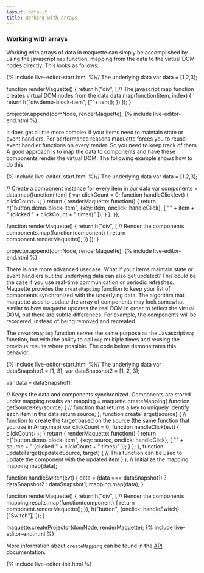 ```yaml
---
layout: default
title: Working with arrays
---
```


### Working with arrays

Working with arrays of data in maquette can simply  be accomplished by using the javascript `map` function,
mapping from the data to the virtual DOM nodes directly. This looks as follows:

{% include live-editor-start.html %}// The underlying data
var data = [1,2,3];

function renderMaquette() {
  return h("div", [
    // The javascript map function creates virtual DOM nodes from the data
    data.map(function(item, index) {
      return h("div.demo-block-item", [""+item]);
    })
  ]);
}

projector.append(domNode, renderMaquette);
{% include live-editor-end.html %}

It does get a little more complex if your items need to maintain state or event handlers. 
For performance reasons maquette forces you to reuse event handler functions on every render. So you need to keep track of them.
A good approach is to map the data to components and have these components render the virtual DOM.
The following example shows how to do this.

{% include live-editor-start.html %}// The underlying data
var data = [1,2,3];

// Create a component instance for every item in our data
var components = data.map(function(item) {
  var clickCount = 0;
  function handleClick(evt) {
    clickCount++;
  }
  return {
    renderMaquette: function() {
      return h("button.demo-block-item", {key: item, onclick: handleClick}, [
        "" + item + " (clicked " + clickCount + " times)"
      ]);
    }
  };
});

function renderMaquette() {
  return h("div", [
    // Render the components
    components.map(function(component) {
      return component.renderMaquette();
    })
  ]);
}

projector.append(domNode, renderMaquette);
{% include live-editor-end.html %}

There is one more advanced usecase. What if your items maintain state or event handlers but the underlying data can also get updated?
This could be the case if you use real-time communication or periodic refreshes. 
Maquette provides the `createMapping` function to keep your list of components synchronized with the underlying data.
The algorithm that maquette uses to update the array of components may look somewhat similar to how maquette updates the real DOM in order to reflect the virtual DOM, 
but there are subtle differences. For example, the components will be reordered, instead of being removed and recreated.

The `createMapping` function serves the same purpose as the Javascript `map` function, but with the ability
to call `map` multiple times and reusing the previous results where possible. The code below demonstrates this behavior. 

{% include live-editor-start.html %}// The underlying data
var dataSnapshot1 = [1, 3];
var dataSnapshot2 = [1, 2, 3];

var data = dataSnapshot1;

// Keeps the data and components synchronized. Components are stored under mapping.results
var mapping = maquette.createMapping(
  function getSourceKey(source) {
    // function that returns a key to uniquely identify each item in the data
    return source;
  },
  function createTarget(source) {
    // function to create the target based on the source (the same function that you use in Array.map)
    var clickCount = 0;
    function handleClick(evt) {
      clickCount++;
    }
    return {
      renderMaquette: function() {
        return h("button.demo-block-item", {key: source, onclick: handleClick}, [
          "" + source + " (clicked " + clickCount + " times)"
        ]);
      }
    };
  },
  function updateTarget(updatedSource, target) {
    // This function can be used to update the component with the updated item
  }
);
// Initialize the mapping
mapping.map(data);

function handleSwitch(evt) {
  data = (data === dataSnapshot1) ? dataSnapshot2 : dataSnapshot1;
  mapping.map(data);
}


function renderMaquette() {
  return h("div", [
    // Render the components
    mapping.results.map(function(component) {
      return component.renderMaquette();
    }),
    h("button", {onclick: handleSwitch}, ["Switch"])
  ]);
}

maquette.createProjector(domNode, renderMaquette);
{% include live-editor-end.html %}

More information about `createMapping` can be found in the [API](/docs/api.html#maquettecreatemapping) documentation.

{% include live-editor-init.html %}

